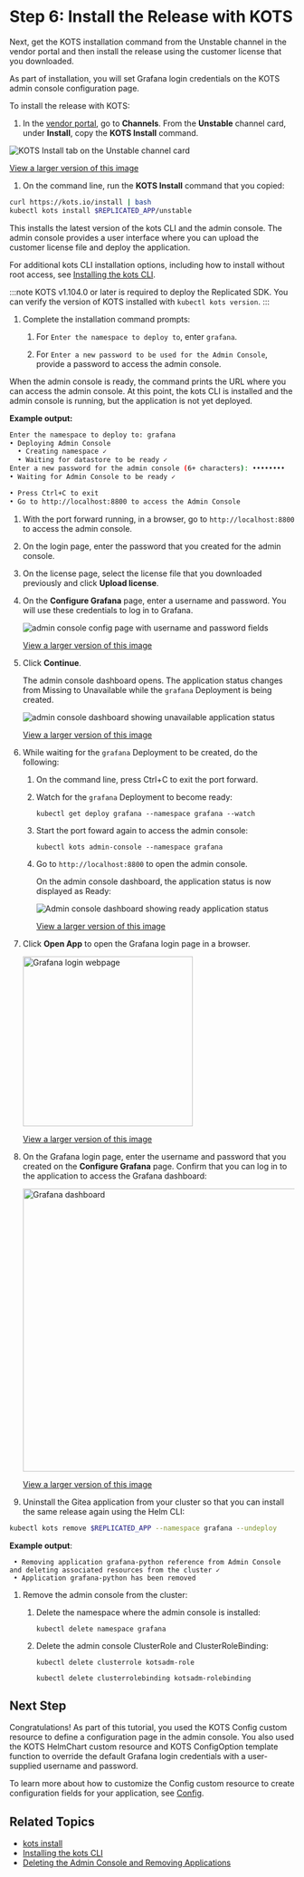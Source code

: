 # Step 6: Install the Release with KOTS

Next, get the KOTS installation command from the Unstable channel in the vendor portal and then install the release using the customer license that you downloaded.

As part of installation, you will set Grafana login credentials on the KOTS admin console configuration page.

To install the release with KOTS:

1. In the [vendor portal](https://vendor.replicated.com), go to **Channels**. From the **Unstable** channel card, under **Install**, copy the **KOTS Install** command.

  ![KOTS Install tab on the Unstable channel card](/images/grafana-unstable-channel.png)

  [View a larger version of this image](/images/grafana-unstable-channel.png)

1. On the command line, run the **KOTS Install** command that you copied:

  ```bash
  curl https://kots.io/install | bash
  kubectl kots install $REPLICATED_APP/unstable
  ```

  This installs the latest version of the kots CLI and the  admin console. The admin console provides a user interface where you can upload the customer license file and deploy the application.

  For additional kots CLI installation options, including how to install without root access, see [Installing the kots CLI](/reference/kots-cli-getting-started).

  :::note
  KOTS v1.104.0 or later is required to deploy the Replicated SDK. You can verify the version of KOTS installed with `kubectl kots version`.
  :::

1. Complete the installation command prompts:

   1. For `Enter the namespace to deploy to`, enter `grafana`. 

   1. For `Enter a new password to be used for the Admin Console`, provide a password to access the admin console.

  When the admin console is ready, the command prints the URL where you can access the admin console. At this point, the kots CLI is installed and the admin console is running, but the application is not yet deployed.

  **Example output:**

  ```bash
  Enter the namespace to deploy to: grafana
  • Deploying Admin Console
    • Creating namespace ✓
    • Waiting for datastore to be ready ✓
  Enter a new password for the admin console (6+ characters): ••••••••
  • Waiting for Admin Console to be ready ✓

  • Press Ctrl+C to exit
  • Go to http://localhost:8800 to access the Admin Console
  ```

1. With the port forward running, in a browser, go to `http://localhost:8800` to access the admin console.

1. On the login page, enter the password that you created for the admin console.

1. On the license page, select the license file that you downloaded previously and click **Upload license**.

1. On the **Configure Grafana** page, enter a username and password. You will use these credentials to log in to Grafana.

   ![admin console config page with username and password fields](/images/grafana-config.png)

   [View a larger version of this image](/images/grafana-config.png)

1. Click **Continue**.

   The admin console dashboard opens. The application status changes from Missing to Unavailable while the `grafana` Deployment is being created.

   ![admin console dashboard showing unavailable application status](/images/grafana-unavailable.png)

   [View a larger version of this image](/images/grafana-unavailable.png)

1. While waiting for the `grafana` Deployment to be created, do the following:

   1. On the command line, press Ctrl+C to exit the port forward.

   1. Watch for the `grafana` Deployment to become ready:

      ```
      kubectl get deploy grafana --namespace grafana --watch
      ```

   1. Start the port foward again to access the admin console:

      ```
      kubectl kots admin-console --namespace grafana 
      ```

   1. Go to `http://localhost:8800` to open the admin console.   

      On the admin console dashboard, the application status is now displayed as Ready:

      ![Admin console dashboard showing ready application status](/images/grafana-ready.png)

      [View a larger version of this image](/images/grafana-ready.png)

1. Click **Open App** to open the Grafana login page in a browser.

   <img alt="Grafana login webpage" src="/images/grafana-login.png" width="300px"/>

   [View a larger version of this image](/images/grafana-login.png)

1. On the Grafana login page, enter the username and password that you created on the **Configure Grafana** page. Confirm that you can log in to the application to access the Grafana dashboard:

   <img alt="Grafana dashboard" src="/images/grafana-dashboard.png" width="500px"/>

   [View a larger version of this image](/images/grafana-dashboard.png)

1. Uninstall the Gitea application from your cluster so that you can install the same release again using the Helm CLI:

  ```bash
  kubectl kots remove $REPLICATED_APP --namespace grafana --undeploy
  ```
  **Example output**:
  ```
   • Removing application grafana-python reference from Admin Console and deleting associated resources from the cluster ✓
   • Application grafana-python has been removed
  ```

1. Remove the admin console from the cluster:  

   1. Delete the namespace where the admin console is installed:

      ```
      kubectl delete namespace grafana
      ```
   1. Delete the admin console ClusterRole and ClusterRoleBinding:  

      ```
      kubectl delete clusterrole kotsadm-role
      ```
      ```
      kubectl delete clusterrolebinding kotsadm-rolebinding
      ```

## Next Step

Congratulations! As part of this tutorial, you used the KOTS Config custom resource to define a configuration page in the admin console. You also used the KOTS HelmChart custom resource and KOTS ConfigOption template function to override the default Grafana login credentials with a user-supplied username and password.

To learn more about how to customize the Config custom resource to create configuration fields for your application, see [Config](/reference/custom-resource-config).

## Related Topics

* [kots install](/reference/kots-cli-install/)
* [Installing the kots CLI](/reference/kots-cli-getting-started/)
* [Deleting the Admin Console and Removing Applications](/enterprise/delete-admin-console)
